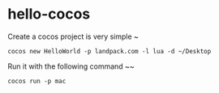 # hello-cocos

Create a cocos project is very simple ~

    cocos new HelloWorld -p landpack.com -l lua -d ~/Desktop

Run it with the following command ~~

    cocos run -p mac
